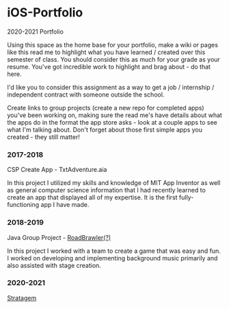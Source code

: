# iOS-Portfolio
2020-2021 Portfolio

Using this space as the home base for your portfolio, make a wiki or pages like this read me to highlight what you have learned / created over this semester of class. You should consider this as much for your grade as your resume. You've got incredible work to highlight and brag about - do that here. 

I'd like you to consider this assignment as a way to get a job / internship / independent contract with someone outside the school.

Create links to group projects (create a new repo for completed apps) you've been working on, making sure the read me's have details about what the apps do in the format the app store asks - look at a couple apps to see what I'm talking about. Don't forget about those first simple apps you created - they still matter!



### 2017-2018
CSP Create App - TxtAdventure.aia

In this project I utilized my skills and knowledge of MIT App Inventor as well as general computer science information that I had recently learned to create an app that displayed all of my expertise. It is the first fully-functioning app I have made.

### 2018-2019
Java Group Project - [RoadBrawler(?)](https://github.com/LifeDrain28/RoadBrawler)

In this project I worked with a team to create a game that was easy and fun. I worked on developing and implementing background music primarily and also assisted with stage creation.

### 2020-2021
[Stratagem](https://github.com/LifeDrain28/Stratagem)
